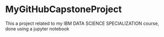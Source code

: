 # MyGitHubCapstoneProject
This a project related to my IBM DATA SCIENCE SPECIALIZATION course, done using a jupyter notebook
